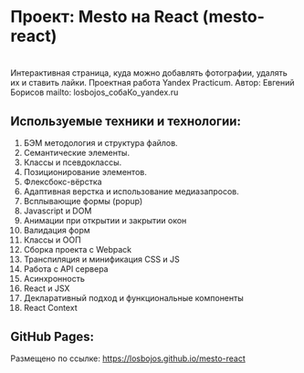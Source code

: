# Проект: Mesto на React (mesto-react)
# 
Интерактивная страница, куда можно добавлять фотографии, удалять их и ставить лайки.
Проектная работа Yandex Practicum.
Автор: Евгений Борисов
mailto: losbojos_собаКо_yandex.ru

## Используемые техники и технологии:
1. БЭМ методология и структура файлов.
2. Семантические элементы.
3. Классы и псевдоклассы.
4. Позиционирование элементов.
5. Флексбокс-вёрстка
6. Адаптивная верстка и использование медиазапросов.
7. Всплывающие формы (popup)
8. Javascript и DOM
9. Анимации при открытии и закрытии окон
10. Валидация форм
11. Классы и ООП
12. Сборка проекта с Webpack 
13. Транспиляция и минификация CSS и JS
14. Работа с API сервера
15. Асинхронность
16. React и JSX
17. Декларативный подход и функциональные компоненты
18. React Context

## GitHub Pages:
Размещено по ссылке:
https://losbojos.github.io/mesto-react
